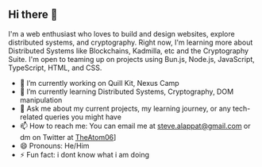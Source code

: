 ## Hi there 👋

I'm a web enthusiast who loves to build and design websites, explore distributed systems, and cryptography. Right now, I'm learning more about Distributed Systems like Blockchains, Kadmilla, etc and the Cryptography Suite. I'm open to teaming up on projects using Bun.js, Node.js, JavaScript, TypeScript, HTML, and CSS.

- 🔭 I’m currently working on Quill Kit, Nexus Camp
- 🌱 I’m currently learning Distributed Systems, Cryptography, DOM manipulation
- 💬 Ask me about my current projects, my learning journey, or any tech-related queries you might have
- 📫 How to reach me: You can email me at [steve.alappat@gmail.com](mailto:steve.alappat@gmail.com) or dm on Twitter at [TheAtom06](https://x.com/TheAtom06)]
- 😄 Pronouns: He/Him
- ⚡ Fun fact: i dont know what i am doing